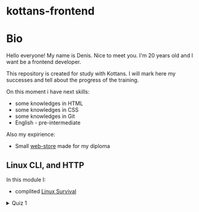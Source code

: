 # kottans-frontend
# Bio
Hello everyone! My name is Denis. Nice to meet you. I'm 20 years old and I want be a frontend developer.

This repository is created for study with Kottans. I will mark here my successes and tell about the progress of the training.

On this moment i have next skills:

* some knowledges in HTML
* some knowledges in CSS
* some knowledges in Git
* English - pre-intermediate

Also my expirience:

* Small [web-store](http://monumental-lamington-107ee9.netlify.app) made for my diploma

## Linux CLI, and HTTP 

In this module I:

* complited [Linux Survival](https://linuxsurvival.com/linux-tutorial-end-of-module-4/)
<details>
    <summary>Quiz 1</summary>
    <img src="[image](https://user-images.githubusercontent.com/61726692/183389856-9df75b6a-69b2-483d-9b84-b9370f0c1b14.png)">
</details>
